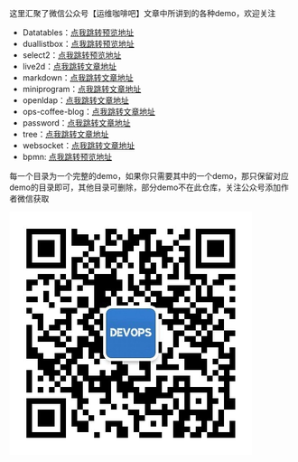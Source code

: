这里汇聚了微信公众号【运维咖啡吧】文章中所讲到的各种demo，欢迎关注

- Datatables：[点我跳转预览地址](https://demo.ops-coffee.cn/datatables/)
- duallistbox：[点我跳转预览地址](https://demo.ops-coffee.cn/duallistbox/)
- select2：[点我跳转预览地址](https://demo.ops-coffee.cn/select2/)
- live2d：[点我跳转文章地址](https://blog.ops-coffee.cn/s/xkrxfg4NULauzyU7uZqVwQ)
- markdown：[点我跳转文章地址](https://blog.ops-coffee.cn/s/XchAJWiMN3DNpKGj_yMdcA)
- miniprogram：[点我跳转文章地址](https://blog.ops-coffee.cn/s/fewb1jDso_FKPqhu9P1uHA)
- openldap：[点我跳转文章地址](https://blog.ops-coffee.cn/s/ZNLufJq67RDCt5aICmTmyg)
- ops-coffee-blog：[点我跳转文章地址](https://blog.ops-coffee.cn/s/7g2wncQG1lIziOmtBxXwEw)
- password：[点我跳转文章地址](https://blog.ops-coffee.cn/s/L6Jud6gp5c9bbaUljUkNFA)
- tree：[点我跳转文章地址](https://blog.ops-coffee.cn/s/e3m9xHVsvhe36IvG1YKhbA)
- websocket：[点我跳转文章地址](https://blog.ops-coffee.cn/s/hqaPrPS7w3D-9SeegQAB2Q)
- bpmn: [点我跳转预览地址](https://bpmn.ops-coffee.cn)

每一个目录为一个完整的demo，如果你只需要其中的一个demo，那只保留对应demo的目录即可，其他目录可删除，部分demo不在此仓库，关注公众号添加作者微信获取

![欢迎关注微信公众号【运维咖啡吧】](/images/qrcode.jpg)